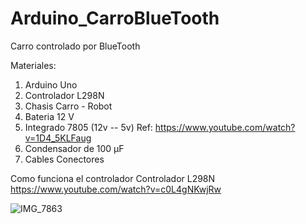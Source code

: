 # Arduino_CarroBlueTooth
Carro controlado por BlueTooth

Materiales: 

1. Arduino Uno
2. Controlador L298N
3. Chasis Carro - Robot
4. Bateria 12 V
5. Integrado 7805 (12v -- 5v)  Ref: https://www.youtube.com/watch?v=1D4_5KLFaug
6. Condensador de 100 µF 
7. Cables Conectores 

Como funciona el controlador Controlador L298N  https://www.youtube.com/watch?v=c0L4gNKwjRw

![IMG_7863](https://user-images.githubusercontent.com/7482699/87625791-a4f21280-c6f0-11ea-9347-a5be95a22d74.jpg)
